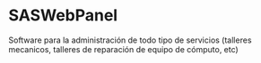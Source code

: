 # SASWebPanel
Software para la administración de todo tipo de servicios (talleres mecanicos, talleres de reparación de equipo de cómputo, etc)
